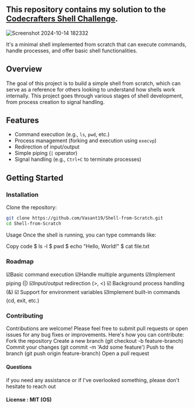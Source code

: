 ## This repository contains my solution to the [Codecrafters Shell Challenge](https://codecrafters.io/).

![Screenshot 2024-10-14 182332](https://github.com/user-attachments/assets/73cfa6e8-0ed0-4bf4-b87b-b7b191984406)


It's a minimal shell implemented from scratch that can execute commands, handle processes, and offer basic shell functionalities. 

## Overview

The goal of this project is to build a simple shell from scratch, which can serve as a reference for others looking to understand how shells work internally. This project goes through various stages of shell development, from process creation to signal handling.

## Features

- Command execution (e.g., `ls`, `pwd`, etc.)
- Process management (forking and execution using `execvp`)
- Redirection of input/output
- Simple piping (`|` operator)
- Signal handling (e.g., `Ctrl+C` to terminate processes)

## Getting Started

### Installation

Clone the repository:

```bash
git clone https://github.com/Vasant19/Shell-from-Scratch.git
cd Shell-from-Scratch
```
Usage
Once the shell is running, you can type commands like:

Copy code
$ ls -l
$ pwd
$ echo "Hello, World!"
$ cat file.txt

### Roadmap
  ☑️Basic command execution
  ☑️Handle multiple arguments
  ☑️Implement piping (|)
  ☑️Input/output redirection (>, <)
  ☑️ Background process handling (&)
  ☑️ Support for environment variables
  ☑️Implement built-in commands (cd, exit, etc.)

### Contributing
Contributions are welcome! Please feel free to submit pull requests or open issues for any bug fixes or improvements. Here's how you can contribute:
Fork the repository
Create a new branch (git checkout -b feature-branch)
Commit your changes (git commit -m 'Add some feature')
Push to the branch (git push origin feature-branch)
Open a pull request

#### Questions
if you need any assistance or if I've overlooked something, please don't hesitate to reach out

#### License : MIT (OS)

